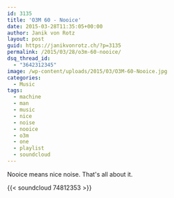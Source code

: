 ```yaml
---
id: 3135
title: 'O3M 60 - Nooice'
date: 2015-03-28T11:35:05+00:00
author: Janik von Rotz
layout: post
guid: https://janikvonrotz.ch/?p=3135
permalink: /2015/03/28/o3m-60-nooice/
dsq_thread_id:
  - "3642312345"
image: /wp-content/uploads/2015/03/O3M-60-Nooice.jpg
categories:
  - Music
tags:
  - machine
  - man
  - music
  - nice
  - noise
  - nooice
  - o3m
  - one
  - playlist
  - soundcloud
---
```

Nooice means nice noise. That's all about it.

{{< soundcloud 74812353 >}}